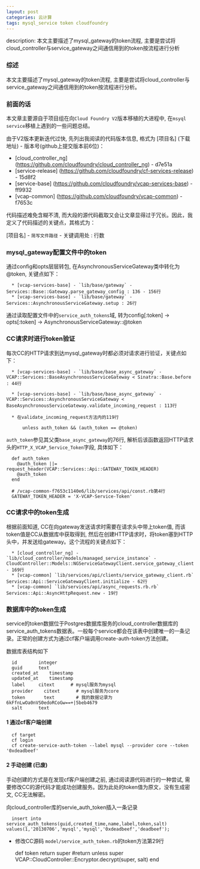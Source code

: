 ```yaml
---
layout: post
categories: 云计算
tags: mysql_service token cloudfoundry
---
```


description: 本文主要描述了mysql\_gateway的token流程, 主要是尝试将cloud\_controller与service\_gateway之间通信用到的token按流程进行分析

### 综述

本文主要描述了mysql_gateway的token流程, 主要是尝试将cloud_controller与service_gateway之间通信用到的token按流程进行分析。

### 前面的话

本文章主要源自于项目组在向`Cloud Foundry V2`版本移植的大进程中, 在`msyql service`移植上遇到的一些问题总结。

由于V2版本更新迭代过快, 先列出我阅读的代码版本信息, 格式为 [项目名] (下载地址) - 版本号(github上提交版本前6位)：

  * [cloud_controller_ng] (https://github.com/cloudfoundry/cloud_controller_ng) - d7e51a
  * [service-release] (https://github.com/cloudfoundry/cf-services-release) - 15d8f2
  * [service-base] (https://github.com/cloudfoundry/vcap-services-base) - ff9932
  * [vcap-common] (https://github.com/cloudfoundry/vcap-common) - f7653c

代码描述难免含糊不清, 而大段的源代码截取又会让文章显得过于冗长。因此，我定义了代码描述的关键点，其格式为：

  [项目名] - `简写文件路径` - 关键调用处 : 行数 

### mysql_gateway配置文件中的token

通过config和opts层层转包, 在AsynchronousServiceGateway类中转化为@token, 关键点如下：

      * [vcap-services-base] - `lib/base/gateway` - Services::Base::Gateway.parse_gateway_config : 136 - 156行
      * [vcap-services-base] - `lib/base/gateway` - Services::AsynchronousServiceGateway.setup : 26行

通过读取配置文件中的`service_auth_tokens`域, 转为config[:token] -> opts[:token] -> AsynchronousServiceGateway::@token

### CC请求时进行token验证

每次CC的HTTP请求到达mysql_gateway时都必须对请求进行验证，关键点如下：

      * [vcap-services-base] - `lib/base/base_async_gateway` - VCAP::Services::BaseAsynchronousServiceGateway < Sinatra::Base.before : 44行

      * [vcap-services-base] - `lib/base/base_async_gateway` - VCAP::Services::AsynchronousServiceGateway < BaseAsynchronousServiceGateway.validate_incoming_request : 113行

      * 在validate_incoming_request方法内的119行
          
          unless auth_token && (auth_token == @token)

`auth_token`参见其父类`base_async_gateway`的76行, 解析后该函数返回HTTP请求头的`HTTP_X_VCAP_Service_Token`字段, 具体如下：

      def auth_token
        @auth_token ||= request_header(VCAP::Services::Api::GATEWAY_TOKEN_HEADER)
        @auth_token
      end

      # /vcap-common-f7653c1140e6/lib/services/api/const.rb第4行
      GATEWAY_TOKEN_HEADER = 'X-VCAP-Service-Token'

### CC请求中的token生成

根据前面知道, CC在向gateway发送请求时需要在请求头中带上token值, 而该token值是CC从数据库中获取得到, 然后在创建HTTP请求时，将token塞到HTTP头中，并发送给gateway。这个流程的关键点如下：

      * [cloud_controller_ng] - `lib/cloud_controller/models/managed_service_instance` - CloudController::Models::NGServiceGatewayClient.service_gateway_client - 169行
      * [vcap-common] `lib/services/api/clients/service_gateway_client.rb` Services::Api::ServiceGatewayClient.initialize - 62行
      * [vcap-common] `lib/services/api/async_requests.rb.rb` Services::Api::AsyncHttpRequest.new - 19行

### 数据库中的token生成

service的token数据位于Postgres数据库服务的cloud_controller数据库的service_auth_tokens数据表。一般每个service都会在该表中创建唯一的一条记录。正常的创建方式为通过cf客户端调用create-auth-token方法创建。

数据库表结构如下
    
      id        integer
      guid      text
      created_at    timestamp
      updated_at    timestamp
      label     citext      # mysql服务为mysql
      provider    citext      # mysql服务为core
      token       text        # 我的数据记录为6kFfnLwOa0nVS0edoRCoGw==+|5beb4679
      salt      text          

#### 1 通过cf客户端创建

      cf target
      cf login
      cf create-service-auth-token --label mysql --provider core --token '0xdeadbeef'

#### 2 手动创建 (已废)

手动创建的方式是在发现cf客户端创建之前, 通过阅读源代码进行的一种尝试, 需要修改CC的源代码才能成功创建服务。因为此处的token值为原文，没有生成密文, CC无法解密。

  向cloud_controller库的servie_auth_token插入一条记录

      insert into service_auth_tokens(guid,created_time,name,label,token,salt) values(1,'20130706','mysql','mysql','0xdeadbeef','deadbeef');

  * 修改CC源码 `model/service_auth_token.rb`的token方法第29行

      def token
        return super
        #return unless super
        VCAP::CloudController::Encryptor.decrypt(super, salt)
      end
